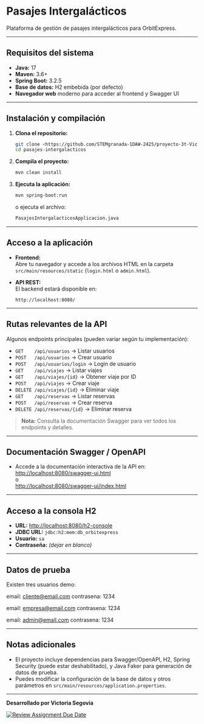 # Pasajes Intergalácticos

Plataforma de gestión de pasajes intergalácticos para OrbitExpress.

---

## Requisitos del sistema

- **Java:** 17
- **Maven:** 3.6+
- **Spring Boot:** 3.2.5
- **Base de datos:** H2 embebida (por defecto)
- **Navegador web** moderno para acceder al frontend y Swagger UI

---

## Instalación y compilación

1. **Clona el repositorio:**
   ```sh
   git clone <https://github.com/STEMgranada-1DAW-2425/proyecto-3t-Victoria-STEM>
   cd pasajes-intergalacticos
   ```

2. **Compila el proyecto:**
   ```sh
   mvn clean install
   ```

3. **Ejecuta la aplicación:**
   ```sh
   mvn spring-boot:run
   ```
   o ejecuta el archivo:
   ```sh
   PasajesIntergalacticosApplicacion.java
   ```

---

## Acceso a la aplicación

- **Frontend:**  
  Abre tu navegador y accede a los archivos HTML en la carpeta `src/main/resources/static` (`login.html` o `admin.html`).

- **API REST:**  
  El backend estará disponible en:  
  ```
  http://localhost:8080/
  ```

---

## Rutas relevantes de la API

Algunos endpoints principales (pueden variar según tu implementación):

- `GET    /api/usuarios`           → Listar usuarios
- `POST   /api/usuarios`           → Crear usuario
- `POST   /api/usuarios/login`     → Login de usuario
- `GET    /api/viajes`             → Listar viajes
- `GET    /api/viajes/{id}`        → Obtener viaje por ID
- `POST   /api/viajes`             → Crear viaje
- `DELETE /api/viajes/{id}`        → Eliminar viaje
- `GET    /api/reservas`           → Listar reservas
- `POST   /api/reservas`           → Crear reserva
- `DELETE /api/reservas/{id}`      → Eliminar reserva

> **Nota:** Consulta la documentación Swagger para ver todos los endpoints y detalles.

---

## Documentación Swagger / OpenAPI

- Accede a la documentación interactiva de la API en:  
  [http://localhost:8080/swagger-ui.html](http://localhost:8080/swagger-ui.html)  
  o  
  [http://localhost:8080/swagger-ui/index.html](http://localhost:8080/swagger-ui/index.html)

---

## Acceso a la consola H2

- **URL:** [http://localhost:8080/h2-console](http://localhost:8080/h2-console)
- **JDBC URL:** `jdbc:h2:mem:db_orbitexpress`
- **Usuario:** `sa`
- **Contraseña:** *(dejar en blanco)*

---


## Datos de prueba

Existen tres usuarios demo:

email: cliente@email.com
contrasena: 1234

email: empresa@email.com
contrasena: 1234

email: admin@email.com
contrasena: 1234

---

## Notas adicionales

- El proyecto incluye dependencias para Swagger/OpenAPI, H2, Spring Security (puede estar deshabilitado), y Java Faker para generación de datos de prueba.
- Puedes modificar la configuración de la base de datos y otros parámetros en `src/main/resources/application.properties`.

---

**Desarrollado por Victoria Segovia**

[![Review Assignment Due Date](https://classroom.github.com/assets/deadline-readme-button-22041afd0340ce965d47ae6ef1cefeee28c7c493a6346c4f15d667ab976d596c.svg)](https://classroom.github.com/a/nEmZ8A4d)
